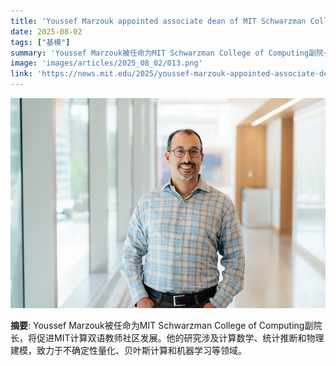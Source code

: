 ```yaml
---
title: 'Youssef Marzouk appointed associate dean of MIT Schwarzman College of Computing'
date: 2025-08-02
tags: ["基模"]
summary: 'Youssef Marzouk被任命为MIT Schwarzman College of Computing副院长，将促进MIT计算双语教师社区发展。他的研究涉及计算数学、统计推断和物理建模，致力于不确定性量化、贝叶斯计算和机器学习等领域。'
image: 'images/articles/2025_08_02/013.png'
link: 'https://news.mit.edu/2025/youssef-marzouk-appointed-associate-dean-mit-schwarzman-college-computing-0801'
---
```

![Youssef Marzouk appointed associate dean of MIT Schwarzman College of Computing](images/articles/2025_08_02/013.png)

**摘要**: Youssef Marzouk被任命为MIT Schwarzman College of Computing副院长，将促进MIT计算双语教师社区发展。他的研究涉及计算数学、统计推断和物理建模，致力于不确定性量化、贝叶斯计算和机器学习等领域。

